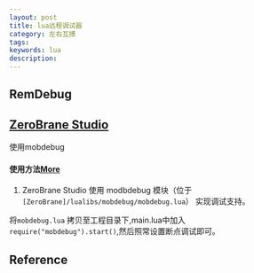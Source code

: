 ```yaml
---
layout: post
title: lua远程调试器
category: 左右互搏
tags:
keywords: lua
description: 
---
```


## RemDebug

## [ZeroBrane Studio](https://studio.zerobrane.com/)

使用mobdebug

#### 使用方法[More](https://blog.zengrong.net/post/1951.html)

1. ZeroBrane Studio 使用 modbdebug 模块（位于 `[ZeroBrane]/lualibs/mobdebug/mobdebug.lua`） 实现调试支持。

将`mobdebug.lua` 拷贝至工程目录下,main.lua中加入`require("mobdebug").start()`,然后照常设置断点调试即可。
## Reference
